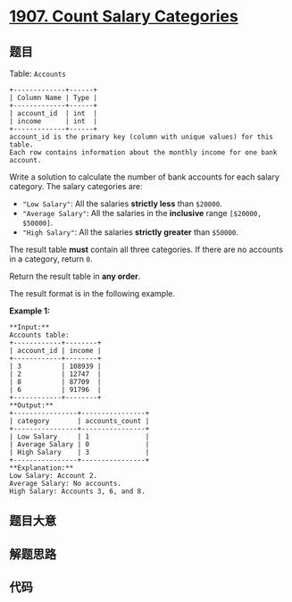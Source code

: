 # [1907. Count Salary Categories](https://leetcode.com/problems/count-salary-categories)

## 题目

Table: `Accounts`

    
    
    +-------------+------+
    | Column Name | Type |
    +-------------+------+
    | account_id  | int  |
    | income      | int  |
    +-------------+------+
    account_id is the primary key (column with unique values) for this table.
    Each row contains information about the monthly income for one bank account.
    



Write a solution to calculate the number of bank accounts for each salary
category. The salary categories are:

  * `"Low Salary"`: All the salaries **strictly less** than `$20000`.
  * `"Average Salary"`: All the salaries in the **inclusive** range `[$20000, $50000]`.
  * `"High Salary"`: All the salaries **strictly greater** than `$50000`.

The result table **must** contain all three categories. If there are no
accounts in a category, return `0`.

Return the result table in **any order**.

The result format is in the following example.



**Example 1:**

    
    
    **Input:** 
    Accounts table:
    +------------+--------+
    | account_id | income |
    +------------+--------+
    | 3          | 108939 |
    | 2          | 12747  |
    | 8          | 87709  |
    | 6          | 91796  |
    +------------+--------+
    **Output:** 
    +----------------+----------------+
    | category       | accounts_count |
    +----------------+----------------+
    | Low Salary     | 1              |
    | Average Salary | 0              |
    | High Salary    | 3              |
    +----------------+----------------+
    **Explanation:** 
    Low Salary: Account 2.
    Average Salary: No accounts.
    High Salary: Accounts 3, 6, and 8.
    


## 题目大意

## 解题思路

## 代码

```javascript

```
